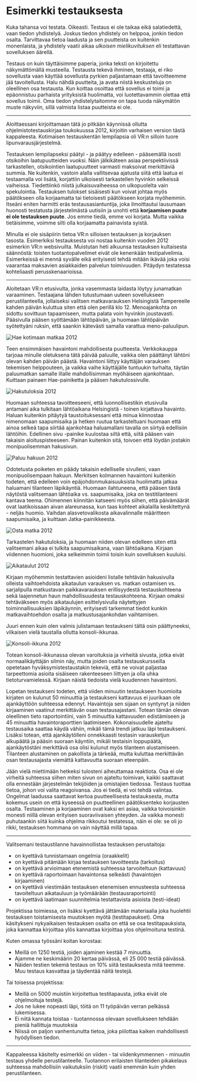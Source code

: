 # Esimerkki testauksesta

Kuka tahansa voi testata. Oikeasti. Testaus ei ole taikaa eikä salatiedettä, vaan tiedon yhdistelyä. Joskus tiedon yhdistely on helppoa, jonkin tiedon osalta. Tarvittavaa tietoa laadusta ja sen puutteista on kuitenkin monenlaista, ja yhdistely vaatii aikaa *ulkoisen mielikuvituksen* eli testattavan sovelluksen äärellä.

Testaus on kuin täyttäisimme paperia, jonka teksti on kirjoitettu näkymättömällä musteella. Testausta tekevä ihminen, testaaja, ei riko sovellusta vaan käyttää sovellusta pyrkien paljastamaan että tavoitteemme jää tavoitellusta. Halu nähdä puutteita, ja avata niistä keskusteluja on oleellinen osa testausta. Kun koittaa osoittaa että sovellus ei toimi ja epäonnistuu parhaista yrityksistä huolimatta, voi luotettavammin olettaa että sovellus toimii.
Oma tiedon yhdistelytaitomme on tapa tuoda näkymätön muste näkyviin, sillä valmista listaa puutteista ei ole.

* * *

Aloittaessani kirjoittamaan tätä jo pitkään käynnissä ollutta ohjelmistotestauskirjaa toukokuussa 2012, kirjoitin varhaisen version tästä kappaleesta. Kotimaisen testauskentän lempilapsia oli VR:n silloin tuore lipunvarausjärjestelmä.

Testauksen lempilapseksi päätyi - ja päätyy edelleen - pääsemällä isosti otsikoihin laatupuutteiden vuoksi. Näin jälkikäteen asiaa perspektiivissä tarkastellen, otsikointien laatupuutteet varmasti maksoivat merkittäviä summia. Ne kuitenkin, vastoin alalla vallitsevaa ajatusta siitä että laatua ei testaamalla voi lisätä, korjattiin ulkoisesti tarkastellen hyvinkin selkeissä vaiheissa. Tiedettiinkö niistä julkaisuvaiheessa on ulkopuolelta vain spekulointia. Testauksen tulokset sisäisesti kun voivat johtaa myös päätökseen olla korjaamatta tai tietoisesti päätökseen korjata myöhemmin. Itseäni eniten harmitti eräs testausasiantuntija, joka ilmoittautui lausumaan huonosti testatusta järjestelmästä uutisiin ja unohti että **korjaamisen puute ei ole testauksen puute**. Jos emme tiedä, emme voi korjata. Mutta vaikka tietäisimme, voimme silti olla korjaamatta painavista syistä.

Minulla ei ole sisäpiirin tietoa VR:n silloisen testauksen ja korjauksen tasosta. Esimerkiksi testauksesta voi nostaa kuitenkin vuoden 2012 esimerkin VR:n websivuilta. Muistutan heti alkuunsa testauksen kultaisesta säännöstä: toisten tuotantopalvelimet eivät ole kenenkään testipalvelimia. Esimerkeissä ei mennä syvälle eikä erityisesti tehdä mitään ikävää joka voisi vaarantaa maksavien asiakkaiden palvelun toimivuuden. Pitäydyn testatessa kohteliaasti perusskenaarioissa.

* * *

Aloitetaan VR:n etusivulta, jonka vasemmasta laidasta löytyy junamatkan varaaminen. Testaajana lähden tutustumaan uuteen sovellukseen perustilanteella, jollaiseksi valitsen matkavarauksen Helsingistä Tampereelle kahden päivän kuluttua siten että olen perillä klo 12. Menoajankohta on sidottu sovittuun tapaamiseen, mutta palata voin hyvinkin joustavasti. Pääsivulla pääsen syöttämään lähtöpäivän, ja huomaan lähtöpäivän syötettyäni ruksin, että saankin kätevästi samalla varattua meno-paluulipun.

![Hae kotimaan matkaa 2012](image1.jpg)

Teen ensimmäisen havaintoni mahdollisesta puutteesta. Verkkokauppa tarjoaa minulle oletuksena tätä päivää paluulle, vaikka olen  päättänyt lähtöni olevan kahden päivän päästä. Havaintoni liittyy käyttäjän varauksen tekemisen helppouteen, ja vaikka vaihe käyttäjälle tuntuukin turhalta, täytän paluumatkan samalle illalle mahdollisimman myöhäiseen ajankohtaan. Kuittaan painaen Hae-painiketta ja pääsen hakutulossivulle.

![Hakutuloksia 2012](image1.jpg)

Huomaan suhteessa tavoitteeseeni, että luonnollisestikin etusivulla antamani aika tulkitaan lähtöaikana Helsingistä - toinen kirjattava havainto. Haluan kuitenkin pitäytyä taustoituksessani että minua kiinnostaa nimenomaan saapumisaika ja hetken ruutua tarkasteltuani huomaan että ainoa selkeä tapa siirtää ajankohtaa haluamallani tavalla on siirtyä edellisiin lähtöihin. Edellinen sivu -painike kuulostaa siltä että, siitä pääsen vain takaisin aloituspisteeseen. Painan kuitenkin sitä, toivoen että löydän jostakin monipuolisemman hakusivun.

![Paluu hakuun 2012](image3.jpg)

Odotetusta poiketen en päädy takaisin edelliselle sivulleni, vaan monipuolisempaan hakuun. Merkitsen kolmannen havaintoni kuitenkin todeten, että edelleen voin epäjohdonmukaisuuksista huolimatta jatkaa haluamani tilanteen läpikäyntiä. Huomaan ilahtuneena, että pääsen tästä näytöstä valitsemaan lähtöaika vs. saapumisaika, joka on testitilanteeni kantava teema. Ohimennen kiinnitän katseeni myös siihen, että päivämäärät ovat laatikoissaan aivan alareunassa, kun taas kohteet aikalailla keskitettynä - neljäs huomio. Vaihdan alasvetovalikosta aikavalinnalle määritteen saapumisaika, ja kuittaan Jatka-painikkeesta.

![Osta matka 2012](image4.jpg)

Tarkastelen hakutuloksia, ja huomaan niiden olevan edelleen siten että valitsemani aikaa ei tulkita saapumisaikana, vaan lähtöaikana. Kirjaan viidennen huomioni, joka selkeimmin toimii toisin kuin sovelluksen kuuluisi.

![Aikataulut 2012](image5.jpg)

Kirjaan myöhemmin testattavien asioideni listalle tehtävän hakusivulla olleista vaihtoehdoista aikataulun varauksen vs. matkan ostamisen vs. sarjalipulla matkustavan paikkavarauksen erillisyydestä testauskohteena sekä laajennetun haun mahdollisuudesta testauskohteena. Kirjaan omaksi tehtäväkseen myös aikataulujen esittelysivulla näytettyjen toiminnallisuuksien läpikäynnin, erityisesti tarkemmat tiedot kunkin matkavaihtoehdon osalta ja matkustusajankohdan vaihtamisen.

Juuri ennen kuin olen valmis julistamaan testaukseni tältä osin päättyneeksi, vilkaisen vielä taustalla ollutta konsoli-ikkunaa.

![Konsoli-ikkuna 2012](image6.jpg)

Totean konsoli-ikkunassa olevan varoituksia ja virheitä sivusta, jotka eivät normaalikäyttäjän silmin näy, mutta joiden osalta testauskursseilla opetetaan hyväksymistestaustakin tekeviä, että ne voivat paljastaa tarpeettomia asioita sisäiseen rakenteeseen liittyen ja olla uhka tietoturvamielessä. Kirjaan näistä tiedoista vielä kuudennen havaintoni.

Lopetan testaukseni todeten, että viiden minuutin testaukseen huomioita kirjaten on kulunut 50 minuuttia ja testaukseni kattavuus ei juurikaan ole ajankäyttöön suhteessa edennyt. Havaintoja sen sijaan on syntynyt ja niiden kirjaaminen vaatinut merkittävän osan testausajastani. Totean tämän olevan oleellinen tieto raportointiini, vain 5 minuuttia kattavuuden edistämiseen ja 45 minuuttia havaintoraporttien laatimiseen. Kokonaisuudelle ajateltu testausaika saattaa käydä vähiin, mikäli tämä trendi jatkuu läpi testaukseni.  Lisäksi totean, että ajankäytölleni onnekkaasti testasin varausketjun alkupäätä ja pääsin suoraan käyntiin, mikäli testaisin loppupäätä, ajankäytöstäni merkittävä osa olisi kulunut myös tilanteen alustamiseen. Tilanteen alustaminen on pakollista ja tärkeää, mutta kuluttaa merkittävän osan testausajasta viemättä kattavuutta suoraan eteenpäin.

 Jään vielä miettimään hetkeksi tulosteni aiheuttamaa reaktiota. Osa ei ole virheitä suhteessa siihen miten sivun on ajateltu toimivan, kaikki saattavat olla ennestään järjestelmän tekijöiden ja omistajien tiedossa. Testaus tuottaa tietoa, johon voi valita reagoivansa. Jos ei tiedä, ei voi tehdä valintaa. Ongelmat laadussa saattavat kertoa puutteellisesta testauksesta, mutta kokemus usein on että kyseessä on puutteellinen päätöksenteko korjausten osalta. Testaaminen ja korjaaminen ovat kaksi eri asiaa, vaikka toivoisinkin monesti niillä olevan erityisen suoraviivaisen yhteyden. Ja vaikka monesti puhutaankin siitä kuinka ohjelma rikkoutui testatessa, näin ei ole: se oli jo rikki, testauksen hommana on vain näyttää millä tapaa.

 * * *

Valitsemani testaustilanne havainnollistaa testauksen perustaitoja:

* on kyettävä tunnistamaan ongelmia (oraakkelit)
* on kyettävä pitämään kirjaa testauksen tavoitteesta (tarkoitus)
* on kyettävä arvioimaan etenemistä suhteessa tarvoiteltuun (kattavuus)
* on kyettävä raportoimaan havaintonsa selkeästi (havaintojen kirjaaminen)
* on kyettävä viestimään testauksen etenemisen ennusteesta suhteessa tavoiteltuun aikatauluun ja työmäärään (testausraportointi)
* on kyettävä laatimaan suunnitelmia testattavista asioista (testi-ideat)

Projektissa toimiessa, on lisäksi kyettävä jättämään materiaalia joka huolehtii testauksen toistamisesta muutoksen myötä (testitapaukset). Oma käsitykseni nykyaikaisen testauksen osalta on että se osa testitapauksista, joka kannattaa kirjoittaa ylös kannattaa kirjoittaa ylos ohjelmoituna testinä.

Kuten omassa työssäni koitan korostaa:

* Meillä on 1250 testiä, joiden ajaminen kestää 7 minuuttia.
* Ajamme ne keskimäärin 20 kertaa päivässä, eli 25 000 testiä päivässä.
* Näiden testien tekemä testaus on 10% siitä testauksesta mitä teemme. Muu testaus kasvattaa ja täydentää näitä testejä.

Tai toisessa projektissa:

* Meillä on 5000 muistiin kirjoitettua testitapausta, jotka eivät ole ohjelmoituja testejä.
* Jos ne lukee nopeasti läpi, töitä on 11 työpäivän verran pelkässä lukemisessa.
* Ei niitä kannata toistaa - tuotannossa olevaan sovellukseen tehdään pieniä hallittuja muutoksia
* Niissä on paljon vanhentunutta tietoa, joka piilottaa kaiken mahdollisesti hyödyllisen tiedon.

* * *

Kappaleessa käsitelty esimerkki on viiden - tai viidenkymmennen - minuutin testaus yhdelle perustilanteelle. Tuotannon erilaisten tilanteiden pikakelaus suhteessa mahdollisiin vaikutuksiin (riskit) vaatii enemmän kuin yhden perustilanteen.
